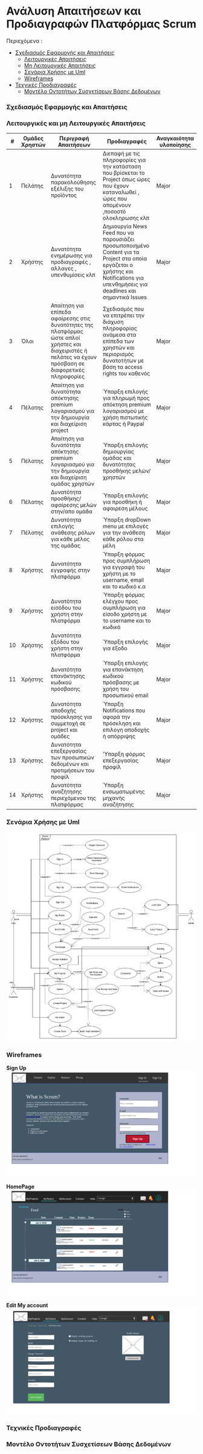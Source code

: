 # Ανάλυση Απαιτήσεων και Προδιαγραφών Πλατφόρμας Scrum

Περιεχόμενα :
- [Σχεδιασμός Εφαρμογής και Απαιτήσεις](#Σχεδιασμός-Εφαρμογής-και-Απαιτήσεις)
  - [Λειτουργικές Απαιτήσεις](#Λειτουργικές-Απαιτήσεις)
  - [Μη Λειτουργικές Απαιτήσεις](#Μη-Λειτουργικές-Απαιτήσεις)
  - [Σενάρια Χρήσης με Uml](#Σενάρια-Χρήσης-με-Uml)
  - [Wireframes](#Wireframes)
- [Τεχνικές Προδιαγραφές](#Τεχνικές-Προδιαγραφές)
  - [Μοντέλο Οντοτήτων Συσχετίσεων Βάσης Δεδομένων](#Μοντέλο-Οντοτήτων-Συσχετίσεων-Βάσης-Δεδομένων)

### Σχεδιασμός Εφαρμογής και Απαιτήσεις
### Λειτουργικές και μη Λειτουργικές Απαιτήσεις

| #             | Ομάδες Χρηστών   |  Περιγραφή Απαιτήσεων  | Προδιαγραφές | Αναγκαιότητα υλοποίησης |
| ------------- |------------------| -----------------------|--------------|-------------------------|
| 1 |Πελάτης| Δυνατότητα παρακολούθησης εξέλιξης του προϊόντος | Διεπαφή με τις πληροφορίες για την κατάσταση που βρίσκεται το Project όπως ώρες που έχουν καταναλωθεί , ώρες που απομένουν ,ποσοστό ολοκληρωσης κλπ | Major |
| 2 | Χρήστης | Δυνατότητα ενημέρωσης για προδιαγραφές , αλλαγες , υπενθυμίσεις κλπ | Δημιουργία News Feed που να παρουσιάζει προσωποποιημένο Content για τα Project στα οποία εργάζεται ο χρήστης και Notifications για υπενθημήσεις για deadlines και σημαντικά Issues | Major |
| 3 | Όλοι | Απαίτηση για επίπεδα αφαίρεσης στις δυνατότητες της πλατφόρμας ώστε απλοί χρήστες και διαχειριστές ή πελάτες να  έχουν πρόσβαση σε διαφορετικές πληροφορίες | Σχεδιασμός που να επιτρέπει την διάχυση πληροφορίας ανάμεσα στα επίπεδα των χρηστών και περιορισμός δυνατοτήτων με βάση τα access rights του καθενός | Major |
| 4 |Πέλατης | Απαίτηση για δυνατότητα απόκτησης premium λογαριασμού για την δημιουργία και διαχείριση project | Ύπαρξη επιλογής για πληρωμή προς απόκτηση premium λογαριασμού με χρήση πιστωτικής κάρτας ή Paypal | Major |
| 5 | Πέλατης |  Απαίτηση για δυνατότητα απόκτησης premium λογαριασμού για την δημιουργία και διαχείριση ομάδας χρηστών  | Ύπαρξη επιλογής δημιουργίας ομάδας και δυνατότητας προσθήκης μελών/χρηστών | Major |
| 6 | Πέλατης |  Δυνατότητα προσθήκης/αφαίρεσης μελών στην/απο ομάδα | Ύπαρξη επιλογής για προσθήκη ή αφαιρεση μέλους   | Major |
| 7 | Πέλατης |  Δυνατότητα επιλογής ανάθεσης ρόλων για κάθε μέλος της ομάδας | Ύπαρξη dropDown menu με επιλογές για την ανάθεση κάθε ρόλου στα μέλη  | Major |
| 8 | Χρήστης | Δυνατότητα εγγραφής στην πλατφόρμα  | Ύπαρξη φόρμας προς συμπλήρωση για εγγραφή του χρήστη με το username, email και το κωδικό κ.α | Major |
| 9 | Χρήστης | Δυνατότητα εισόδου του χρήστη στην πλατφόρμα  | Ύπαρξη φόρμας ελέγχου προς συμπλήρωση για είσοδο χρήστη με το username και το κωδικό | Major |
| 10 | Χρήστης | Δυνατότητα εξόδου του χρήστη στην πλατφόρμα  | Ύπαρξη επιλογής για έξοδο | Major |
| 11 | Χρήστης | Δυνατότητα επανάκτησης κωδικού πρόσβασης | Ύπαρξη επιλογής για επανάκτηση κωδικού πρόσβασης με χρήση του προσωπικού email | Major |
| 12 | Χρήστης | Δυνατότητα αποδοχής πρόσκλησης για συμμετοχή σε project και ομάδες | Ύπαρξη Notifications που αφορά την πρόσκληση και επιλογη αποδοχής ή απόρριψης | Major |
| 13 | Χρήστης | Δυνατότητα επεξεργασίας των προσωπικών δεδομένων και προτιμήσεων του προφίλ | 'Υπαρξη φόρμας επεξεργασίας προφίλ | Major |
| 14 | Χρήστης | Δυνατότητα αναζήτησης περιεχόμενου της πλατφόρμας | Ύπαρξη ενσωματωμένης μηχανής αναζήτησης | Major |


### Σενάρια Χρήσης με Uml
![Use Case image](https://github.com/PekosV/Codeine_TEL/blob/master/img/UseCase3.jpg)
### Wireframes

**Sign Up**
![Sign Up](https://github.com/PekosV/Codeine_TEL/blob/master/Wireframes%20PNG/SignUp.png)

**HomePage**
![Sign Up](https://github.com/PekosV/Codeine_TEL/blob/master/Wireframes%20PNG/HomePage.png)

**Edit My account**
![Sign Up](https://github.com/PekosV/Codeine_TEL/blob/master/Wireframes%20PNG/EditMyAccount.png)

### Τεχνικές Προδιαγραφές
### Μοντέλο Οντοτήτων Συσχετίσεων Βάσης Δεδομένων
